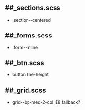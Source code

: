 ##_sections.scss
---

* .section--centered

##_forms.scss
---

* .form--inline

##_btn.scss
---

* button line-height

##_grid.scss
---

* grid--bp-med-2-col IE8 fallback?

